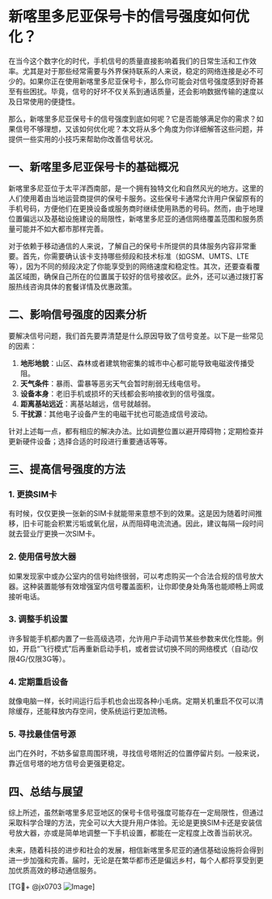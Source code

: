 # 新喀里多尼亚保号卡的信号强度如何优化？

在当今这个数字化的时代，手机信号的质量直接影响着我们的日常生活和工作效率。尤其是对于那些经常需要与外界保持联系的人来说，稳定的网络连接是必不可少的。如果你正在使用新喀里多尼亚保号卡，那么你可能会对信号强度感到好奇甚至有些困扰。毕竟，信号的好坏不仅关系到通话质量，还会影响数据传输的速度以及日常使用的便捷性。

那么，新喀里多尼亚保号卡的信号强度到底如何呢？它是否能够满足你的需求？如果信号不够理想，又该如何优化呢？本文将从多个角度为你详细解答这些问题，并提供一些实用的小技巧来帮助你改善信号状况。

## 一、新喀里多尼亚保号卡的基础概况

新喀里多尼亚位于太平洋西南部，是一个拥有独特文化和自然风光的地方。这里的人们使用着由当地运营商提供的保号卡服务。这些保号卡通常允许用户保留原有的手机号码，方便他们在更换设备或服务商时继续使用熟悉的号码。然而，由于地理位置偏远以及基础设施建设的局限性，新喀里多尼亚的通信网络覆盖范围和服务质量可能并不如大都市那样完善。

对于依赖于移动通信的人来说，了解自己的保号卡所提供的具体服务内容非常重要。首先，你需要确认该卡支持哪些频段和技术标准（如GSM、UMTS、LTE等），因为不同的频段决定了你能享受到的网络速度和稳定性。其次，还要查看覆盖区域图，确保自己所在的位置属于较好的信号接收区。此外，还可以通过拨打客服热线咨询具体的套餐详情及优惠政策。

## 二、影响信号强度的因素分析

要解决信号问题，我们首先要弄清楚是什么原因导致了信号变差。以下是一些常见的因素：

1. **地形地貌**：山区、森林或者建筑物密集的城市中心都可能导致电磁波传播受阻。
2. **天气条件**：暴雨、雷暴等恶劣天气会暂时削弱无线电信号。
3. **设备本身**：老旧手机或损坏的天线都会影响接收到的信号强度。
4. **距离基站远近**：离基站越远，信号就越弱。
5. **干扰源**：其他电子设备产生的电磁干扰也可能造成信号波动。

针对上述每一点，都有相应的解决办法。比如调整位置以避开障碍物；定期检查并更新硬件设备；选择合适的时段进行重要通话等等。

## 三、提高信号强度的方法

### 1. 更换SIM卡
有时候，仅仅更换一张新的SIM卡就能带来意想不到的效果。这是因为随着时间推移，旧卡可能会积累污垢或氧化层，从而阻碍电流流通。因此，建议每隔一段时间就去营业厅更换一次SIM卡。

### 2. 使用信号放大器
如果发现家中或办公室内的信号始终很弱，可以考虑购买一个合法合规的信号放大器。这种装置能够有效增强室内信号覆盖面积，让你即使身处角落也能顺畅上网或接听电话。

### 3. 调整手机设置
许多智能手机都内置了一些高级选项，允许用户手动调节某些参数来优化性能。例如，开启“飞行模式”后再重新启动手机，或者尝试切换不同的网络模式（自动/仅限4G/仅限3G等）。

### 4. 定期重启设备
就像电脑一样，长时间运行后手机也会出现各种小毛病。定期关机重启不仅可以清除缓存，还能释放内存空间，使系统运行更加流畅。

### 5. 寻找最佳信号源
出门在外时，不妨多留意周围环境，寻找信号塔附近的位置停留片刻。一般来说，靠近信号塔的地方信号会更强更稳定。

## 四、总结与展望

综上所述，虽然新喀里多尼亚地区的保号卡信号强度可能存在一定局限性，但通过采取科学合理的方法，完全可以大大提升用户体验。无论是更换SIM卡还是安装信号放大器，亦或是简单地调整一下手机设置，都能在一定程度上改善当前状况。

未来，随着科技的进步和社会的发展，相信新喀里多尼亚的通信基础设施将会得到进一步加强和完善。届时，无论是在繁华都市还是偏远乡村，每个人都将享受到更加优质高效的移动通信服务。

[TG💪+ @jx0703 ![Image](https://github.com/user-attachments/assets/dbca1d08-cadb-493c-b0ec-ad6f7a83f270)]